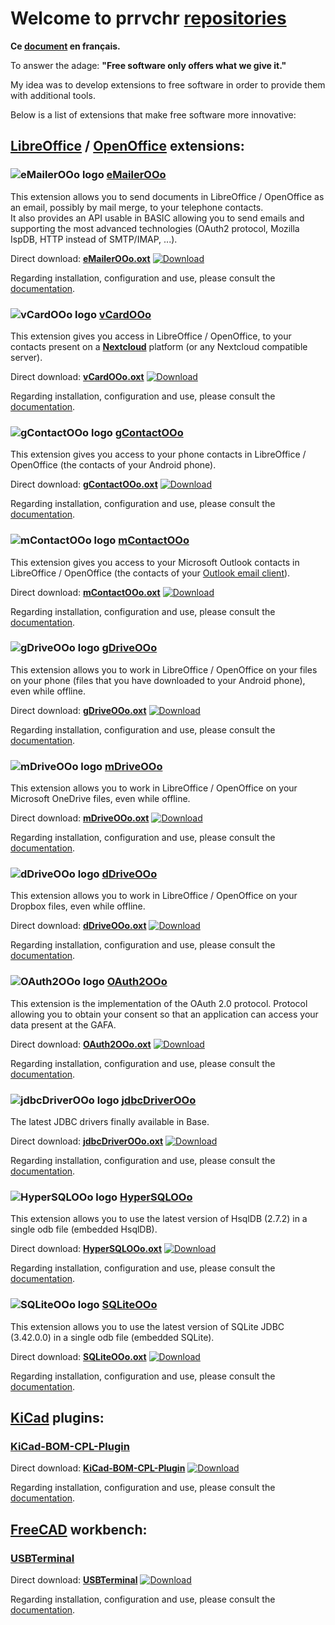 # Welcome to prrvchr [repositories][1]

**Ce [document][2] en français.**

To answer the adage: **"Free software only offers what we give it."**

My idea was to develop extensions to free software in order to provide them with additional tools.

Below is a list of extensions that make free software more innovative:

## [LibreOffice][3] / [OpenOffice][4] extensions:

### ![eMailerOOo logo][5] [eMailerOOo][6]

This extension allows you to send documents in LibreOffice / OpenOffice as an email, possibly by mail merge, to your telephone contacts.  
It also provides an API usable in BASIC allowing you to send emails and supporting the most advanced technologies (OAuth2 protocol, Mozilla IspDB, HTTP instead of SMTP/IMAP, ...).  

Direct download: **[eMailerOOo.oxt][7]** [![Download][8]][7]

Regarding installation, configuration and use, please consult the [documentation][9].

### ![vCardOOo logo][10] [vCardOOo][11]

This extension gives you access in LibreOffice / OpenOffice, to your contacts present on a [**Nextcloud**][12] platform (or any Nextcloud compatible server).

Direct download: **[vCardOOo.oxt][13]** [![Download][14]][13]

Regarding installation, configuration and use, please consult the [documentation][15].

### ![gContactOOo logo][16] [gContactOOo][17]

This extension gives you access to your phone contacts in LibreOffice / OpenOffice (the contacts of your Android phone).

Direct download: **[gContactOOo.oxt][18]** [![Download][19]][18]

Regarding installation, configuration and use, please consult the [documentation][20].

### ![mContactOOo logo][21] [mContactOOo][22]

This extension gives you access to your Microsoft Outlook contacts in LibreOffice / OpenOffice (the contacts of your [Outlook email client][23]).

Direct download: **[mContactOOo.oxt][24]** [![Download][25]][24]

Regarding installation, configuration and use, please consult the [documentation][26].

### ![gDriveOOo logo][27] [gDriveOOo][28]

This extension allows you to work in LibreOffice / OpenOffice on your files on your phone (files that you have downloaded to your Android phone), even while offline.

Direct download: **[gDriveOOo.oxt][29]** [![Download][30]][29]

Regarding installation, configuration and use, please consult the [documentation][31].

### ![mDriveOOo logo][32] [mDriveOOo][33]

This extension allows you to work in LibreOffice / OpenOffice on your Microsoft OneDrive files, even while offline.

Direct download: **[mDriveOOo.oxt][34]** [![Download][35]][34]

Regarding installation, configuration and use, please consult the [documentation][36].

### ![dDriveOOo logo][37] [dDriveOOo][38]

This extension allows you to work in LibreOffice / OpenOffice on your Dropbox files, even while offline.

Direct download: **[dDriveOOo.oxt][39]** [![Download][40]][39]

Regarding installation, configuration and use, please consult the [documentation][41].

### ![OAuth2OOo logo][42] [OAuth2OOo][43]

This extension is the implementation of the OAuth 2.0 protocol. Protocol allowing you to obtain your consent so that an application can access your data present at the GAFA.

Direct download: **[OAuth2OOo.oxt][44]** [![Download][45]][44]

Regarding installation, configuration and use, please consult the [documentation][46].

### ![jdbcDriverOOo logo][47] [jdbcDriverOOo][48]

The latest JDBC drivers finally available in Base.

Direct download: **[jdbcDriverOOo.oxt][49]** [![Download][50]][49]

Regarding installation, configuration and use, please consult the [documentation][51].

### ![HyperSQLOOo logo][52] [HyperSQLOOo][53]

This extension allows you to use the latest version of HsqlDB (2.7.2) in a single odb file (embedded HsqlDB).

Direct download: **[HyperSQLOOo.oxt][54]** [![Download][55]][54]

Regarding installation, configuration and use, please consult the [documentation][56].

### ![SQLiteOOo logo][57] [SQLiteOOo][58]

This extension allows you to use the latest version of SQLite JDBC (3.42.0.0) in a single odb file (embedded SQLite).

Direct download: **[SQLiteOOo.oxt][59]** [![Download][60]][59]

Regarding installation, configuration and use, please consult the [documentation][61].

## [KiCad][62] plugins:

### [KiCad-BOM-CPL-Plugin][63]

Direct download: **[KiCad-BOM-CPL-Plugin][64]** [![Download][65]][64]

Regarding installation, configuration and use, please consult the [documentation][66].

## [FreeCAD][67] workbench:

### [USBTerminal][68]

Direct download: **[USBTerminal][69]** [![Download][70]][69]

Regarding installation, configuration and use, please consult the [documentation][71].

[1]: <https://github.com/prrvchr?tab=repositories>
[2]: <https://prrvchr.github.io/README_fr>
[3]: <https://www.libreoffice.org/download/download/>
[4]: <https://www.openoffice.org/download/index.html>
[5]: <https://prrvchr.github.io/eMailerOOo/img/eMailerOOo.svg#middle>
[6]: <https://github.com/prrvchr/eMailerOOo/>
[7]: <https://github.com/prrvchr/eMailerOOo/releases/latest/download/eMailerOOo.oxt>
[8]: <https://img.shields.io/github/downloads/prrvchr/eMailerOOo/total#right>
[9]: <https://prrvchr.github.io/eMailerOOo/>
[10]: <https://prrvchr.github.io/vCardOOo/img/vCardOOo.svg#middle>
[11]: <https://github.com/prrvchr/vCardOOo/>
[12]: <https://en.wikipedia.org/wiki/Nextcloud>
[13]: <https://github.com/prrvchr/vCardOOo/releases/latest/download/vCardOOo.oxt>
[14]: <https://img.shields.io/github/downloads/prrvchr/vCardOOo/total#right>
[15]: <https://prrvchr.github.io/vCardOOo/>
[16]: <https://prrvchr.github.io/gContactOOo/img/gContactOOo.svg#middle>
[17]: <https://github.com/prrvchr/gContactOOo/>
[18]: <https://github.com/prrvchr/gContactOOo/releases/latest/download/gContactOOo.oxt>
[19]: <https://img.shields.io/github/downloads/prrvchr/gContactOOo/total#right>
[20]: <https://prrvchr.github.io/gContactOOo/>
[21]: <https://prrvchr.github.io/mContactOOo/img/mContactOOo.svg#middle>
[22]: <https://github.com/prrvchr/mContactOOo/>
[23]: <https://outlook.live.com/mail/0/>
[24]: <https://github.com/prrvchr/mContactOOo/releases/latest/download/mContactOOo.oxt>
[25]: <https://img.shields.io/github/downloads/prrvchr/mContactOOo/total#right>
[26]: <https://prrvchr.github.io/mContactOOo/>
[27]: <https://prrvchr.github.io/gDriveOOo/img/gDriveOOo.svg#middle>
[28]: <https://github.com/prrvchr/gDriveOOo/>
[29]: <https://github.com/prrvchr/gDriveOOo/releases/latest/download/gDriveOOo.oxt>
[30]: <https://img.shields.io/github/downloads/prrvchr/gDriveOOo/total#right>
[31]: <https://prrvchr.github.io/gDriveOOo/>
[32]: <https://prrvchr.github.io/mDriveOOo/img/mDriveOOo.svg#middle>
[33]: <https://github.com/prrvchr/mDriveOOo/>
[34]: <https://github.com/prrvchr/mDriveOOo/releases/latest/download/mDriveOOo.oxt>
[35]: <https://img.shields.io/github/downloads/prrvchr/mDriveOOo/total#right>
[36]: <https://prrvchr.github.io/mDriveOOo/>
[37]: <https://prrvchr.github.io/dDriveOOo/img/dDriveOOo.svg#middle>
[38]: <https://github.com/prrvchr/dDriveOOo/>
[39]: <https://github.com/prrvchr/dDriveOOo/releases/latest/download/dDriveOOo.oxt>
[40]: <https://img.shields.io/github/downloads/prrvchr/dDriveOOo/total#right>
[41]: <https://prrvchr.github.io/dDriveOOo/>
[42]: <https://prrvchr.github.io/OAuth2OOo/img/OAuth2OOo.svg#middle>
[43]: <https://github.com/prrvchr/OAuth2OOo>
[44]: <https://github.com/prrvchr/OAuth2OOo/releases/latest/download/OAuth2OOo.oxt>
[45]: <https://img.shields.io/github/downloads/prrvchr/OAuth2OOo/total#right>
[46]: <https://prrvchr.github.io/OAuth2OOo/>
[47]: <https://prrvchr.github.io/jdbcDriverOOo/img/jdbcDriverOOo.svg#middle>
[48]: <https://github.com/prrvchr/jdbcDriverOOo/>
[49]: <https://github.com/prrvchr/jdbcDriverOOo/releases/latest/download/jdbcDriverOOo.oxt>
[50]: <https://img.shields.io/github/downloads/prrvchr/jdbcDriverOOo/total#right>
[51]: <https://prrvchr.github.io/jdbcDriverOOo/>
[52]: <https://prrvchr.github.io/HyperSQLOOo/img/HyperSQLOOo.svg#middle>
[53]: <https://github.com/prrvchr/HyperSQLOOo>
[54]: <https://github.com/prrvchr/HyperSQLOOo/releases/latest/download/HyperSQLOOo.oxt>
[55]: <https://img.shields.io/github/downloads/prrvchr/HyperSQLOOo/total#right>
[56]: <https://prrvchr.github.io/HyperSQLOOo/>
[57]: <https://prrvchr.github.io/SQLiteOOo/img/SQLiteOOo.svg#middle>
[58]: <https://github.com/prrvchr/SQLiteOOo>
[59]: <https://github.com/prrvchr/SQLiteOOo/releases/latest/download/SQLiteOOo.oxt>
[60]: <https://img.shields.io/github/downloads/prrvchr/SQLiteOOo/total#right>
[61]: <https://prrvchr.github.io/SQLiteOOo/>
[62]: <https://kicad-pcb.org/download/>
[63]: <https://github.com/prrvchr/KiCad-BOM-CPL-Plugin/>
[64]: <https://github.com/prrvchr/KiCad-BOM-CPL-Plugin/releases/latest/download/bom-cpl-plugin.py>
[65]: <https://img.shields.io/github/downloads/prrvchr/KiCad-BOM-CPL-Plugin/total#right>
[66]: <https://prrvchr.github.io/KiCad-BOM-CPL-Plugin/>
[67]: <https://www.freecadweb.org/downloads.php>
[68]: <https://github.com/prrvchr/USBTerminal/>
[69]: <https://github.com/prrvchr/USBTerminal/archive/v0.7.zip>
[70]: <https://img.shields.io/github/downloads/prrvchr/USBTerminal/total#right>
[71]: <https://prrvchr.github.io/USBTerminal/>
